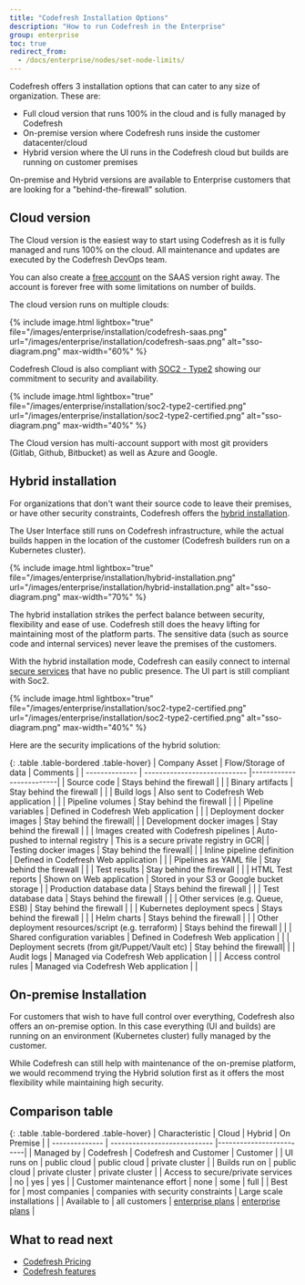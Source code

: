 ```yaml
---
title: "Codefresh Installation Options"
description: "How to run Codefresh in the Enterprise"
group: enterprise
toc: true
redirect_from:
  - /docs/enterprise/nodes/set-node-limits/
---
```

Codefresh offers 3 installation options that can cater to any size of organization. These are:

* Full cloud version that runs 100% in the cloud and is fully managed by Codefresh
* On-premise version where Codefresh runs inside the customer datacenter/cloud
* Hybrid version where the UI runs in the Codefresh cloud but builds are running on customer premises

On-premise and Hybrid versions are available to Enterprise customers that are looking for a "behind-the-firewall" solution.



## Cloud version 

The Cloud version is the easiest way to start using Codefresh as it is fully managed and runs 100% on the cloud. All maintenance and updates
are executed by the Codefresh DevOps team.

You can also create a [free account]({{site.baseurl}}/docs/getting-started/create-a-codefresh-account/) on the SAAS version right away. The account is forever free with some limitations
on number of builds.

The cloud version runs on multiple clouds:

{% include image.html
  lightbox="true"
  file="/images/enterprise/installation/codefresh-saas.png"
  url="/images/enterprise/installation/codefresh-saas.png"
  alt="sso-diagram.png"
  max-width="60%"
    %}

Codefresh Cloud is also compliant with [SOC2 - Type2](https://www.aicpa.org/SOC) showing our commitment to security and availability.

{% include image.html
  lightbox="true"
  file="/images/enterprise/installation/soc2-type2-certified.png"
  url="/images/enterprise/installation/soc2-type2-certified.png"
  alt="sso-diagram.png"
  max-width="40%"
    %}    

The Cloud version has multi-account support with most git providers (Gitlab, Github, Bitbucket) as well as Azure and Google.


## Hybrid installation

For organizations that don't want their source code to leave their premises, or have other security constraints, Codefresh offers the [hybrid installation]({{site.baseurl}}/docs/enterprise/behind-the-firewall/).

The User Interface still runs on Codefresh infrastructure, while the actual builds happen in the location of the customer (Codefresh builders run on a Kubernetes cluster).

{% include image.html
  lightbox="true"
  file="/images/enterprise/installation/hybrid-installation.png"
  url="/images/enterprise/installation/hybrid-installation.png"
  alt="sso-diagram.png"
  max-width="70%"
    %}    


The hybrid installation strikes the perfect balance between security, flexibility and ease of use. Codefresh still does the heavy lifting for maintaining most of the platform parts. The sensitive data (such as source code and internal services) never leave the premises of the customers.

With the hybrid installation mode, Codefresh can easily connect to internal [secure services]({{site.baseurl}}/docs/enterprise/behind-the-firewall/#using-secure-services-in-your-pipelines) that have no public presence.
The UI part is still compliant with Soc2.

{% include image.html
  lightbox="true"
  file="/images/enterprise/installation/soc2-type2-certified.png"
  url="/images/enterprise/installation/soc2-type2-certified.png"
  alt="sso-diagram.png"
  max-width="40%"
    %}    

Here are the security implications of the hybrid solution:

{: .table .table-bordered .table-hover}
| Company Asset          | Flow/Storage of data                 | Comments                  |
| -------------- | ---------------------------- |-------------------------|
| Source code       | Stays behind the firewall | |
| Binary artifacts  | Stay behind the firewall |   |
| Build logs        | Also sent to Codefresh Web application |  |
| Pipeline volumes   | Stay behind the firewall | |
| Pipeline variables   | Defined in Codefresh Web application | |
| Deployment docker images | Stay behind the firewall|  |
| Development docker images | Stay behind the firewall | |
| Images created with Codefresh pipelines | Auto-pushed to internal registry | This is a secure private registry in GCR|
| Testing docker images | Stay behind the firewall|  |
| Inline pipeline definition | Defined in Codefresh Web application |  |
| Pipelines as YAML file | Stay behind the firewall |  |
| Test results | Stay behind the firewall | | 
| HTML Test reports | Shown on Web application |  Stored in your S3 or Google bucket storage  |
| Production database data | Stays behind the firewall | |
| Test database data | Stays behind the firewall | |
| Other services (e.g. Queue, ESB) | Stay behind the firewall | |
| Kubernetes deployment specs | Stays behind the firewall | |
| Helm charts | Stays behind the firewall | |
| Other deployment resources/script (e.g. terraform) | Stays behind the firewall | |
| Shared configuration variables | Defined in Codefresh Web application |  |
| Deployment secrets (from git/Puppet/Vault etc) | Stay behind the firewall|  |
| Audit logs | Managed via Codefresh Web application |  |
| Access control rules | Managed via Codefresh Web application | |



## On-premise Installation    

For customers that wish to have full control over everything, Codefresh also offers an on-premise option. In this case everything (UI and builds) are running on an environment (Kubernetes cluster) fully managed by the customer.

While Codefresh can still help with maintenance of the on-premise platform, we would recommend trying the Hybrid solution first as it offers the most flexibility while maintaining high security.

## Comparison table

{: .table .table-bordered .table-hover}
| Characteristic      | Cloud | Hybrid | On Premise                   |
| -------------- | ---------------------------- |-------------------------|
| Managed by     | Codefresh | Codefresh and Customer | Customer |
| UI runs on  | public cloud | public cloud | private cluster |
| Builds run on | public cloud | private cluster | private cluster |
| Access to secure/private services | no | yes | yes |
| Customer maintenance effort | none | some | full |
| Best for | most companies | companies with security constraints | Large scale installations |
| Available to | all customers | [enterprise plans](https://codefresh.io/contact-us/) | [enterprise plans](https://codefresh.io/contact-us/) |


## What to read next

* [Codefresh Pricing](https://codefresh.io/pricing/)
* [Codefresh features](https://codefresh.io/features/)
